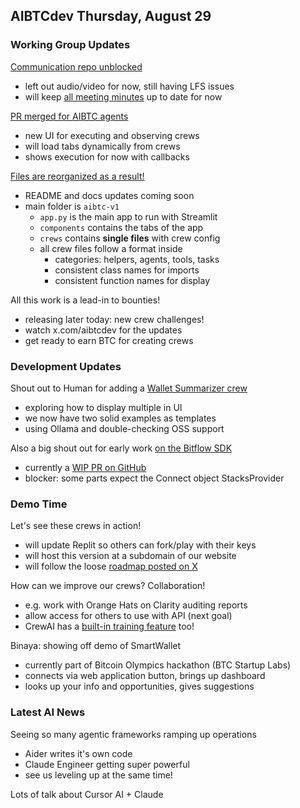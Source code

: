 ## AIBTCdev Thursday, August 29

### Working Group Updates

[Communication repo unblocked](https://github.com/aibtcdev/communication)

- left out audio/video for now, still having LFS issues
- will keep [all meeting minutes](https://github.com/aibtcdev/communication/tree/main/meetings/minutes) up to date for now

[PR merged for AIBTC agents](https://github.com/aibtcdev/ai-agent-crew/pull/18)

- new UI for executing and observing crews
- will load tabs dynamically from crews
- shows execution for now with callbacks

[Files are reorganized as a result!](https://github.com/aibtcdev/ai-agent-crew)

- README and docs updates coming soon
- main folder is `aibtc-v1`
  - `app.py` is the main app to run with Streamlit
  - `components` contains the tabs of the app
  - `crews` contains **single files** with crew config
  - all crew files follow a format inside
    - categories: helpers, agents, tools, tasks
    - consistent class names for imports
    - consistent function names for display

All this work is a lead-in to bounties!

- releasing later today: new crew challenges!
- watch x.com/aibtcdev for the updates
- get ready to earn BTC for creating crews

### Development Updates

Shout out to Human for adding a [Wallet Summarizer crew](https://github.com/aibtcdev/ai-agent-crew/pull/19)

- exploring how to display multiple in UI
- we now have two solid examples as templates
- using Ollama and double-checking OSS support

Also a big shout out for early work [on the Bitflow SDK](https://docs.bitflow.finance/bitflow-documentation/developers/bitflow-sdk)

- currently a [WIP PR on GitHub](https://github.com/aibtcdev/agent-tools-ts/pull/38)
- blocker: some parts expect the Connect object StacksProvider

### Demo Time

Let's see these crews in action!

- will update Replit so others can fork/play with their keys
- will host this version at a subdomain of our website
- will follow the loose [roadmap posted on X](https://x.com/aibtcdev/status/1828921657899266113)

How can we improve our crews? Collaboration!

- e.g. work with Orange Hats on Clarity auditing reports
- allow access for others to use with API (next goal)
- CrewAI has a [built-in training feature](https://docs.crewai.com/core-concepts/Training-Crew/) too!

Binaya: showing off demo of SmartWallet

- currently part of Bitcoin Olympics hackathon (BTC Startup Labs)
- connects via web application button, brings up dashboard
- looks up your info and opportunities, gives suggestions

### Latest AI News

Seeing so many agentic frameworks ramping up operations

- Aider writes it's own code
- Claude Engineer getting super powerful
- see us leveling up at the same time!

Lots of talk about Cursor AI + Claude
